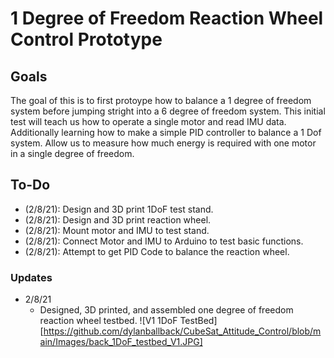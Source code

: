 # 1 Degree of Freedom Reaction Wheel Control Prototype

## Goals
The goal of this is to first protoype how to balance a 1 degree of freedom system before jumping stright into a 6 degree of freedom system. This initial test will teach us how to operate a single motor and read IMU data. Additionally learning how to make a simple PID controller to balance a 1 Dof system. Allow us to measure how much energy is required with one motor in a single degree of freedom. 

## To-Do
- (2/8/21): Design and 3D print 1DoF test stand.
- (2/8/21): Design and 3D print reaction wheel.
- (2/8/21): Mount motor and IMU to test stand.
- (2/8/21): Connect Motor and IMU to Arduino to test basic functions.
- (2/8/21): Attempt to get PID Code to balance the reaction wheel. 


### Updates 

- 2/8/21
    - Designed, 3D printed, and assembled one degree of freedom reaction wheel testbed.
    ![V1 1DoF TestBed][https://github.com/dylanballback/CubeSat_Attitude_Control/blob/main/Images/back_1DoF_testbed_V1.JPG]
    
